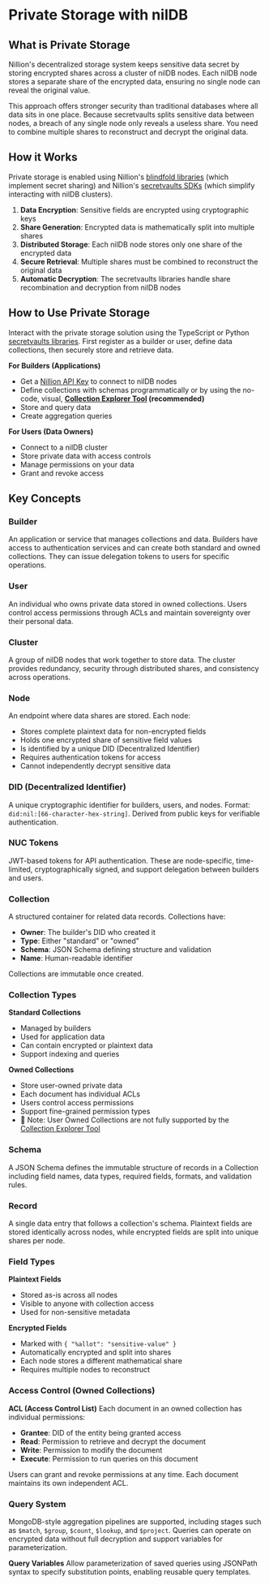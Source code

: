 # Private Storage with nilDB

## What is Private Storage

Nillion's decentralized storage system keeps sensitive data secret by storing encrypted shares across a cluster of nilDB nodes. Each nilDB node stores a separate share of the encrypted data, ensuring no single node can reveal the original value.

This approach offers stronger security than traditional databases where all data sits in one place. Because secretvaults splits sensitive data between nodes, a breach of any single node only reveals a useless share. You need to combine multiple shares to reconstruct and decrypt the original data.

## How it Works

Private storage is enabled using Nillion's [blindfold libraries](/build/private-storage/blindfold) (which implement secret sharing) and Nillion's [secretvaults SDKs](/build/private-storage/secretvaults) (which simplify interacting with nilDB clusters).

1. **Data Encryption**: Sensitive fields are encrypted using cryptographic keys
2. **Share Generation**: Encrypted data is mathematically split into multiple shares
3. **Distributed Storage**: Each nilDB node stores only one share of the encrypted data
4. **Secure Retrieval**: Multiple shares must be combined to reconstruct the original data
5. **Automatic Decryption**: The secretvaults libraries handle share recombination and decryption from nilDB nodes

## How to Use Private Storage

Interact with the private storage solution using the TypeScript or Python [secretvaults libraries](/build/private-storage/secretvaults). First register as a builder or user, define data collections, then securely store and retrieve data.

**For Builders (Applications)**

- Get a [Nillion API Key](/build/network-api-access) to connect to nilDB nodes
- Define collections with schemas programmatically or by using the no-code, visual, **[Collection Explorer Tool](/build/private-storage/collection-explorer) (recommended)**
- Store and query data
- Create aggregation queries

**For Users (Data Owners)**

- Connect to a nilDB cluster
- Store private data with access controls
- Manage permissions on your data
- Grant and revoke access

## Key Concepts

### Builder

An application or service that manages collections and data. Builders have access to authentication services and can create both standard and owned collections. They can issue delegation tokens to users for specific operations.

### User

An individual who owns private data stored in owned collections. Users control access permissions through ACLs and maintain sovereignty over their personal data.

### Cluster

A group of nilDB nodes that work together to store data. The cluster provides redundancy, security through distributed shares, and consistency across operations.

### Node

An endpoint where data shares are stored. Each node:

- Stores complete plaintext data for non-encrypted fields
- Holds one encrypted share of sensitive field values
- Is identified by a unique DID (Decentralized Identifier)
- Requires authentication tokens for access
- Cannot independently decrypt sensitive data

### DID (Decentralized Identifier)

A unique cryptographic identifier for builders, users, and nodes. Format: `did:nil:[66-character-hex-string]`. Derived from public keys for verifiable authentication.

### NUC Tokens

JWT-based tokens for API authentication. These are node-specific, time-limited, cryptographically signed, and support delegation between builders and users.

### Collection

A structured container for related data records. Collections have:

- **Owner**: The builder's DID who created it
- **Type**: Either "standard" or "owned"
- **Schema**: JSON Schema defining structure and validation
- **Name**: Human-readable identifier

Collections are immutable once created.

### Collection Types

**Standard Collections**

- Managed by builders
- Used for application data
- Can contain encrypted or plaintext data
- Support indexing and queries

**Owned Collections**

- Store user-owned private data
- Each document has individual ACLs
- Users control access permissions
- Support fine-grained permission types
- 🚧 Note: User Owned Collections are not fully supported by the [Collection Explorer Tool](/build/private-storage/collection-explorer)

### Schema

A JSON Schema defines the immutable structure of records in a Collection including field names, data types, required fields, formats, and validation rules.

### Record

A single data entry that follows a collection's schema. Plaintext fields are stored identically across nodes, while encrypted fields are split into unique shares per node.

### Field Types

**Plaintext Fields**

- Stored as-is across all nodes
- Visible to anyone with collection access
- Used for non-sensitive metadata

**Encrypted Fields**

- Marked with `{ "%allot": "sensitive-value" }`
- Automatically encrypted and split into shares
- Each node stores a different mathematical share
- Requires multiple nodes to reconstruct

### Access Control (Owned Collections)

**ACL (Access Control List)**
Each document in an owned collection has individual permissions:

- **Grantee**: DID of the entity being granted access
- **Read**: Permission to retrieve and decrypt the document
- **Write**: Permission to modify the document
- **Execute**: Permission to run queries on this document

Users can grant and revoke permissions at any time. Each document maintains its own independent ACL.

### Query System

MongoDB-style aggregation pipelines are supported, including stages such as `$match`, `$group`, `$count`, `$lookup`, and `$project`.
Queries can operate on encrypted data without full decryption and support variables for parameterization.

**Query Variables**
Allow parameterization of saved queries using JSONPath syntax to specify substitution points, enabling reusable query templates.
